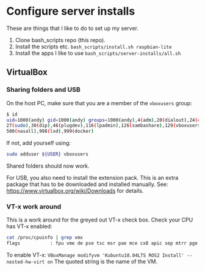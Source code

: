 # Configure server installs

These are things that I like to do to set up my server.

1. Clone bash_scripts repo (this repo).
1. Install the scripts etc. `bash_scripts/install.sh raspbian-lite`
1. Install the apps I like to use `bash_scripts/server-installs/all.sh`

## VirtualBox

### Sharing folders and USB

On the host PC, make sure that you are a member of the `vboxusers` group:

```bash
$ id
uid=1000(andy) gid=1000(andy) groups=1000(andy),4(adm),20(dialout),24(cdrom),
27(sudo),30(dip),46(plugdev),116(lpadmin),126(sambashare),129(vboxusers),
500(nasall),998(lxd),999(docker)
```

If not, add yourself using:

```bash
sudo adduser ${USER} vboxusers
```

Shared folders should now work.

For USB, you also need to install the extension pack.  This is an extra
package that has to be downloaded and installed manually.  See:
<https://www.virtualbox.org/wiki/Downloads> for details.

### VT-x work around

This is a work around for the greyed out VT-x check box.  Check your CPU has VT-x enabled:

```bash
cat /proc/cpuinfo | grep vmx
flags           : fpu vme de pse tsc msr pae mce cx8 apic sep mtrr pge mca cmov pat pse36 clflush dts acpi mmx fxsr sse sse2 ss ht tm pbe syscall nx pdpe1gb rdtscp lm constant_tsc arch_perfmon pebs bts rep_good nopl xtopology nonstop_tsc cpuid aperfmperf pni pclmulqdq dtes64 monitor ds_cpl vmx smx est tm2 ssse3 sdbg fma cx16 xtpr pdcm pcid sse4_1 sse4_2 x2apic movbe popcnt tsc_deadline_timer aes xsave avx f16c rdrand lahf_lm abm cpuid_fault epb invpcid_single pti ssbd ibrs ibpb stibp tpr_shadow vnmi flexpriority ept vpid ept_ad fsgsbase tsc_adjust bmi1 avx2 smep bmi2 erms invpcid xsaveopt dtherm ida arat pln pts md_clear flush_l1d
```

To enable VT-x:
`VBoxManage modifyvm 'Kubuntu18.04LTS ROS2 Install' --nested-hw-virt on`
The quoted string is the name of the VM.
